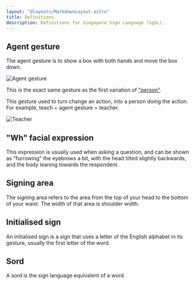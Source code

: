```yaml
---
layout: "@layouts/MarkdownLayout.astro"
title: Definitions
description: Definitions for Singapore Sign Language (SgSL).
---
```


## Agent gesture

The agent gesture is to show a box with both hands and move the box down.

![Agent gesture](@signs/person-variation-1.gif)

This is the exact same gesture as
the first variation of ["person"](../signs/person#variation-1).

This gesture used to turn change an action, into a person doing the action.
For example, teach + agent gesture = teacher.

![Teacher](@signs/teacher.gif)

## "Wh" facial expression

This expression is usually used when asking a question,
and can be shown as "furrowing" the eyebrows a bit,
with the head tilted slightly backwards,
and the body leaning towards the respondent.

## Signing area

The signing area refers to the area from the top of your head
to the bottom of your waist. The width of that area is shoulder width.

## Initialised sign

An initialised sign is a sign that uses a letter of the English alphabet
in its gesture, usually the first letter of the word.

## Sord

A sord is the sign language equivalent of a word.
